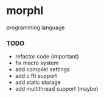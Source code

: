# morphl
programming language



### TODO
- refactor code (important)
- fix macro system
- add compiler settings
- add c ffi support
- add static storage
- add multithread support (maybe)
